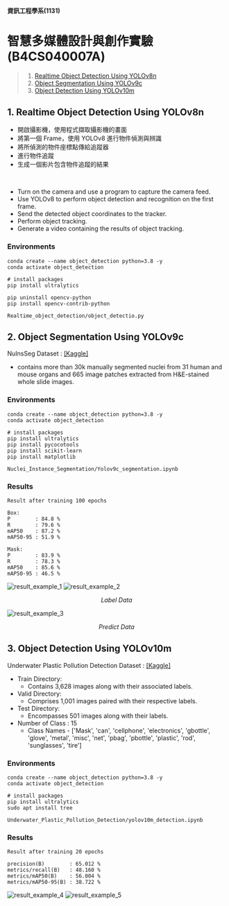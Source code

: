 #### 資訊工程學系(1131)
# 智慧多媒體設計與創作實驗(B4CS040007A)  
> 1. [Realtime Object Detection Using YOLOv8n](https://github.com/Anguschen1011/YOLO_Project/blob/main/README.md#1-realtime-object-detection-using-yolov8n)  
> 2. [Object Segmentation Using YOLOv9c](https://github.com/Anguschen1011/YOLO_Project/tree/main?tab=readme-ov-file#2-object-segmentation-using-yolov9c)  
> 3. [Object Detection Using YOLOv10m](https://github.com/Anguschen1011/YOLO_Project/tree/main?tab=readme-ov-file#3-object-detection-using-yolov10m)

## 1. Realtime Object Detection Using YOLOv8n 
- 開啟攝影機，使用程式擷取攝影機的畫面  
- 將第一個 Frame，使用 YOLOv8 進行物件偵測與辨識  
- 將所偵測的物件座標點傳給追蹤器  
- 進行物件追蹤  
- 生成一個影片包含物件追蹤的結果  

<br>

- Turn on the camera and use a program to capture the camera feed.
- Use YOLOv8 to perform object detection and recognition on the first frame.
- Send the detected object coordinates to the tracker.
- Perform object tracking.
- Generate a video containing the results of object tracking.
### Environments
```
conda create --name object_detection python=3.8 -y
conda activate object_detection

# install packages
pip install ultralytics

pip uninstall opencv-python
pip install opencv-contrib-python
```
```
Realtime_object_detection/object_detectio.py
```

## 2. Object Segmentation Using YOLOv9c
NuInsSeg Dataset : [[Kaggle]](https://www.kaggle.com/datasets/ipateam/nuinsseg/data)
- contains more than 30k manually segmented nuclei from 31 human and mouse organs and 665 image patches extracted from H&E-stained whole slide images.  

### Environments
```
conda create --name object_detection python=3.8 -y
conda activate object_detection

# install packages
pip install ultralytics 
pip install pycocotools 
pip install scikit-learn 
pip install matplotlib
```
```
Nuclei_Instance_Segmentation/Yolov9c_segmentation.ipynb
```

### Results
```
Result after training 100 epochs

Box:
P        : 84.8 %
R        : 79.6 %
mAP50    : 87.2 %
mAP50-95 : 51.9 %

Mask:
P        : 83.9 %
R        : 78.3 %
mAP50    : 85.6 %
mAP50-95 : 46.5 %
```

![result_example_1](Nuclei_Instance_Segmentation/results/results.png)
![result_example_2](Nuclei_Instance_Segmentation/results/val_batch2_labels.jpg)  
<p align="center"><i> Label Data </i></p> 

![result_example_3](Nuclei_Instance_Segmentation/results/val_batch2_pred.jpg)  
<p align="center"><i> Predict Data </i></p> 

## 3. Object Detection Using YOLOv10m
Underwater Plastic Pollution Detection Dataset : [[Kaggle]](https://www.kaggle.com/datasets/arnavs19/underwater-plastic-pollution-detection)
- Train Directory:  
  - Contains 3,628 images along with their associated labels.  
- Valid Directory:  
  - Comprises 1,001 images paired with their respective labels.  
- Test Directory:  
  - Encompasses 501 images along with their labels.  
- Number of Class : 15  
  - Class Names - ['Mask', 'can', 'cellphone', 'electronics', 'gbottle', 'glove', 'metal', 'misc', 'net', 'pbag', 'pbottle', 'plastic', 'rod', 'sunglasses', 'tire']  

### Environments
```
conda create --name object_detection python=3.8 -y
conda activate object_detection

# install packages
pip install ultralytics
sudo apt install tree
```
```
Underwater_Plastic_Pollution_Detection/yolov10m_detection.ipynb
```

### Results
```
Result after training 20 epochs

precision(B)        : 65.012 %
metrics/recall(B)   : 48.160 %
metrics/mAP50(B)    : 56.004 %
metrics/mAP50-95(B) : 38.722 %
```

![result_example_4](Underwater_Plastic_Pollution_Detection/results/results.png)
![result_example_5](Underwater_Plastic_Pollution_Detection/results/val_batch2_pred.jpg)  
<p align="center"></p> 
